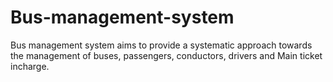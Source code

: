 # Bus-management-system
Bus management system aims to provide a systematic approach towards the management of buses, passengers, conductors, drivers and Main ticket incharge. 
